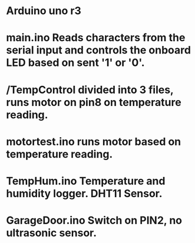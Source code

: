 # Arduino uno r3
# main.ino Reads characters from the serial input and controls the onboard LED based on sent '1' or '0'.

# /TempControl divided into 3 files, runs motor on pin8 on temperature reading.

# motortest.ino runs motor based on temperature reading.

# TempHum.ino Temperature and humidity logger. DHT11 Sensor.

# GarageDoor.ino Switch on PIN2, no ultrasonic sensor.


